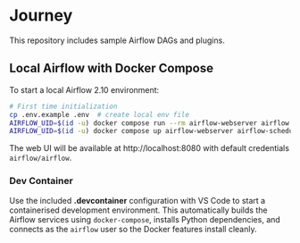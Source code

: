 # Journey

This repository includes sample Airflow DAGs and plugins.

## Local Airflow with Docker Compose

To start a local Airflow 2.10 environment:

```bash
# First time initialization
cp .env.example .env  # create local env file
AIRFLOW_UID=$(id -u) docker compose run --rm airflow-webserver airflow db init
AIRFLOW_UID=$(id -u) docker compose up airflow-webserver airflow-scheduler postgres -d
```

The web UI will be available at http://localhost:8080 with default credentials `airflow/airflow`.

### Dev Container

Use the included **.devcontainer** configuration with VS Code to start a containerised
development environment. This automatically builds the Airflow services using
`docker-compose`, installs Python dependencies, and connects as the `airflow`
user so the Docker features install cleanly.
